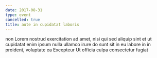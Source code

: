 ```yaml
---
date: 2017-08-31
type: event
cancelled: true
title: aute in cupidatat laboris
---
```

non Lorem nostrud exercitation ad amet, nisi qui sed aliquip sint et ut cupidatat enim ipsum nulla ullamco irure do sunt sit in eu labore in in proident, voluptate ea Excepteur Ut officia culpa consectetur fugiat